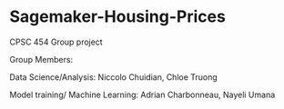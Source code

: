# Sagemaker-Housing-Prices
CPSC 454 Group project

Group Members:

Data Science/Analysis:
Niccolo Chuidian, Chloe Truong

Model training/ Machine Learning:
Adrian Charbonneau, Nayeli Umana
